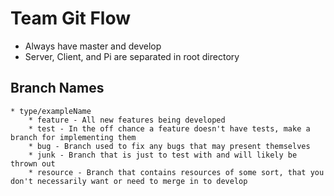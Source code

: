 # Team Git Flow

* Always have master and develop
* Server, Client, and Pi are separated in root directory

## Branch Names
    * type/exampleName
        * feature - All new features being developed
        * test - In the off chance a feature doesn't have tests, make a branch for implementing them
        * bug - Branch used to fix any bugs that may present themselves
        * junk - Branch that is just to test with and will likely be thrown out
	    * resource - Branch that contains resources of some sort, that you don't necessarily want or need to merge in to develop

